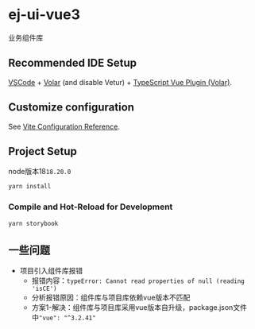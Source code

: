 # ej-ui-vue3

业务组件库

## Recommended IDE Setup

[VSCode](https://code.visualstudio.com/) + [Volar](https://marketplace.visualstudio.com/items?itemName=Vue.volar) (and disable Vetur) + [TypeScript Vue Plugin (Volar)](https://marketplace.visualstudio.com/items?itemName=Vue.vscode-typescript-vue-plugin).

## Customize configuration

See [Vite Configuration Reference](https://vitejs.dev/config/).

## Project Setup

node版本18`18.20.0`

```sh
yarn install
```

### Compile and Hot-Reload for Development

```sh
yarn storybook
```

## 一些问题
* 项目引入组件库报错
    * 报错内容：`typeError: Cannot read properties of null (reading 'isCE')  `
    * 分析报错原因：组件库与项目库依赖vue版本不匹配
    * 方案1-解决：组件库与项目库采用vue版本自升级，package.json文件中`"vue": "^3.2.41"`
